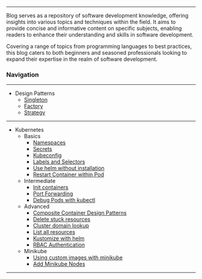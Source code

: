 
---

Blog serves as a repository of software development knowledge, offering insights into various topics and techniques within the field. It aims to provide concise and informative content on specific subjects, enabling readers to enhance their understanding and skills in software development. 

Covering a range of topics from programming languages to best practices, this blog caters to both beginners and seasoned professionals looking to expand their expertise in the realm of software development.


### Navigation

---

- Design Patterns
    - [Singleton](./Pages/Design%20Patterns/singleton.md)
    - [Factory](./Pages/Design%20Patterns/factory.md)
    - [Strategy](./Pages/Design%20Patterns/strategy.md)

---

- Kubernetes
    - Basics
        - [Namespaces](./Pages/Kubernetes/namespace.md)
        - [Secrets](./Pages/Kubernetes/secrets.md)
        - [Kubeconfig](./Pages/Kubernetes/kubeconfig.md)
        - [Labels and Selectors](./Pages/Kubernetes/labels%20and%20selectors.md)
        - [Use helm without installation](./Pages/Kubernetes/use%20helm%20without%20installation.md)
        - [Restart Container within Pod](./Pages/Kubernetes/restart%20container%20within%20pod.md)
    - Intermediate
        - [Init containers](./Pages/Kubernetes/init%20containers.md)
        - [Port Forwarding](./Pages/Kubernetes/port%20forwarding.md)
        - [Debug Pods with kubectl](./Pages/Kubernetes/debug%20pods.md)
    - Advanced
        - [Composite Container Design Patterns](./Pages/Kubernetes/composite%20container%20design%20patterns.md)
        - [Delete stuck resources](./Pages/Kubernetes/delete%20stuck%20resources.md)
        - [Cluster domain lookup](./Pages/Kubernetes/cluster%20domain%20lookup.md)
        - [List all resources](./Pages/Kubernetes/list%20all%20resources.md)
        - [Kustomize with helm](./Pages/Kubernetes/kustomize%20with%20helm.md)
        - [RBAC Authentication](./Pages/Kubernetes/rbac%20authentication.md)
    - Minikube
        - [Using custom images with minikube](./Pages/Kubernetes/using%20custom%20images%20with%20minikube.md)
        - [Add Minikube Nodes](./Pages/Kubernetes/add%20minikube%20nodes.md)

---
